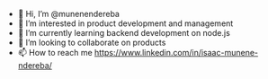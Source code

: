 - 👋 Hi, I’m @munenendereba
- 👀 I’m interested in product development and management
- 🌱 I’m currently learning backend development on node.js
- 💞️ I’m looking to collaborate on products
- 📫 How to reach me https://www.linkedin.com/in/isaac-munene-ndereba/

<!---
muneneisaka/muneneisaka is a ✨ special ✨ repository because its `README.md` (this file) appears on your GitHub profile.
You can click the Preview link to take a look at your changes.
--->
